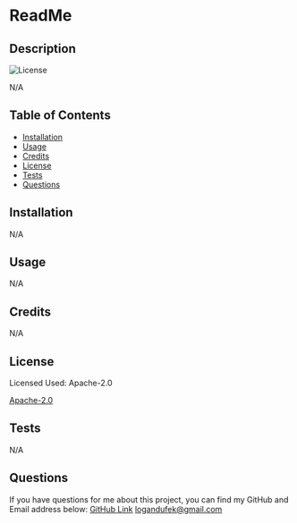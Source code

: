 # ReadMe

## Description 
  ![License](https://img.shields.io/static/v1?label=License&message=Apache-2.0&color=blue)
  
N/A


  ## Table of Contents
  
  * [Installation](#installation)
  * [Usage](#usage)
  * [Credits](#credits)
  * [License](#license)
  * [Tests](#tests)
  * [Questions](#questions)
    

## Installation 
N/A

## Usage
N/A

## Credits
N/A


  ## License
  Licensed Used: Apache-2.0
  
[Apache-2.0](https://choosealicense.com/licenses/apache-2.0)



## Tests 
N/A

## Questions
If you have questions for me about this project, you can find my GitHub and Email address below:
[GitHub Link](https://github.com/LoganDufek)
logandufek@gmail.com

